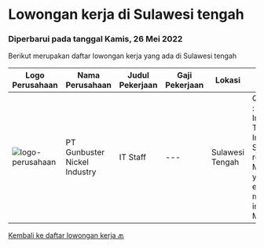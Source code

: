 
  # Lowongan kerja di Sulawesi tengah

  ### Diperbarui pada tanggal Kamis, 26 Mei 2022

  Berikut merupakan daftar lowongan kerja yang ada di Sulawesi tengah

  |Logo Perusahaan | Nama Perusahaan | Judul Pekerjaan | Gaji Pekerjaan | Lokasi | Deskripsi | Tanggal diunggah | Pranala |
  | -------------- | --------------- | --------------- | --------- | --------- | -------------- | ------- | ----------- |
  |![logo-perusahaan](https://image-service-cdn.seek.com.au/b5064dcc65945b6a538802803c5c7964bea2108f/ee4dce1061f3f616224767ad58cb2fc751b8d2dc)|PT Gunbuster Nickel Industry|IT Staff|---|Sulawesi Tengah|Qualifications : Minimun D3 Information Technology/ Information Systems / related field ; Minimum 2 years experience in mining industry ; Minimum...|Rabu, 18 Mei 2022|https://www.jobstreet.co.id/id/job/it-staff-3887506?token=0~f1dbd16d-dfb8-4a99-86ab-ffc90c6485a1&sectionRank=1&jobId=jobstreet-id-job-3887506|


  [Kembali ke daftar lowongan kerja 🔙](../README.md#daftar-lowongan-kerja)
  